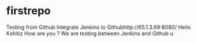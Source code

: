 # firstrepo
Testing from Github 
Integrate Jenkins to Githubhttp://65.1.3.69:8080/
Hello Kshitiz 
How are you ?
We are testing between Jenkins and Github u
